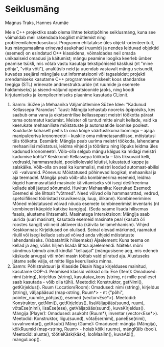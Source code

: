 # Seiklusmäng
Magnus Traks, Hannes Arumäe

Meie C++ projektiks saab olema lihtne tekstipõhine seiklusmäng, kuna see võimaldab meil rakendada loogilist mõtlemist ning probleemilahendusoskusi. Programm ehitatakse üles objekt-orienteeritult, kus mängumaailma erinevad asukohad (ruumid) ja nendes leiduvad objektid (esemed) on esindatud C++ klassidena, võimaldades neil omada unikaalseid omadusi ja käitumist; mängu peamine loogika keerleb ümber peamise tsükli, mis võtab vastu kasutaja tekstipõhiseid käsklusi (nt "mine põhja", "võta võti"), analüüsib neid ja uuendab vastavalt mängu seisundit, kuvades seejärel mängijale uut informatsiooni või tagasisidet; projekti arendamiseks kasutame C++ programmeerimiskeelt koos standardse teegiga (STL) erinevate andmestruktuuride (nt ruumide ja esemete haldamiseks) ja sisend-väljund operatsioonide jaoks, ning koodi kirjutamiseks ja kompileerimiseks plaanime kasutada CLionit.



1. Samm: Süžee ja Mehaanika Väljamõtlemine
Süžee Idee: "Kadunud Kellassepa Pärandus"
Taust: Mängija kehastub nooreks õpipoisiks, kes saabub oma vana ja ekstsentrilise kellassepast meistri töökotta pärast tema ootamatut kadumist. Meister oli tuntud mitte ainult kellade, vaid ka keerukate mehaaniliste mõistatuste ja automaatide loomise poolest. Kuulduste kohaselt peitis ta oma kõige väärtuslikuma loomingu – ajaga manipuleeriva kronomeetri – kuskile oma mitmetasandilisse, mõistatusi täis töökotta.
Eesmärk: Mängija peab uurima meistri töökoda, lahendama mehaanilisi mõistatusi, leidma vihjeid ja tööriistu ning lõpuks leidma üles kadunud kronomeetri. Võib-olla selgub mängu käigus ka midagi meistri kadumise kohta?
Keskkond: Kellassepa töökoda – täis tiksuvaid kelli, vedrusid, hammasrattaid, pooleliolevaid leiutisi, lukustatud kappe ja salakäike. Võib-olla on seal ka kummalisi, meistri loodud automaat-abilisi või -valvureid.
Põnevus: Mõistatused põhinevad loogikal, mehaanikal ja aja teemadel. Mängija peab võib-olla kombineerima esemeid, leidma õigeid hammasrattaid masinate käivitamiseks või isegi dešifreerima kellade abil jäetud sõnumeid.
Huvitav Mehaanika:
Keerukad Esemed: Esemed ei ole lihtsalt "võtmed". Need võivad olla hammasrattad, vedrud, spetsiifilised tööriistad (kruvikeeraja, luup, õlikann).
Kombineerimine: Mõned mõistatused võivad nõuda esemete kombineerimist inventaris (nt kombineeri käepide katkise kangiga). (Seda saame lisada hilisemas faasis, alustame lihtsamalt).
Masinatega Interaktsioon: Mängija saab uurida (uuri masinat), kasutada esemeid masinate peal (kasuta õli roostes kangil) või neid aktiveerida (käivita kellamehhanism).
Vihjed Keskkonnas: Kirjeldused on olulised. Seinal olevad märkmed, raamatud riiulil või isegi kellade seisud võivad anda vihjeid mõistatuste lahendamiseks.
(Vabatahtlik hilisemaks) Ajaelement: Kuna teema on kellad ja aeg, võiks hiljem lisada lihtsa ajaelemendi. Näiteks mõni sündmus toimub ainult kindlal "kellaajal" (mängusisene aeg, mis edeneb käskude arvuga) või mõni masin töötab vaid piiratud aja. Alustuseks jätame selle välja, et mitte liiga keeruliseks minna.
2. Samm: Põhistruktuuri ja Klasside Disain
Nagu kirjelduses mainitud, kasutame OOP-d. Peamised klassid võiksid olla:
Ese (Item):
Omadused: nimi (string), kirjeldus (string), kasutatav_koos (string, nt mille peal eset saab kasutada - võib olla tühi).
Meetodid: Konstruktor, getNimi(), getKirjeldus().
Ruum (Location/Room):
Omadused: nimi (string), kirjeldus (string), väljapääsud (map<string, Ruum*> - nt {"põhi", pointer_ruumile_põhjas}), esemed (vector<Ese*>).
Meetodid: Konstruktor, getNimi(), getKirjeldus(), lisaVäljapääs(suund, ruum), võtaEse(nimi), lisaEse(ese), getVäljapääs(suund), kuvaKirjeldus().
Mängija (Player):
Omadused: asukoht (Ruum*), inventar (vector<Ese*>).
Meetodid: Konstruktor, liigu(suund), võtaEse(nimi), paneEse(nimi), kuvaInventar(), getAsub()
Mäng (Game):
Omadused: mängija (Mängija), kõikRuumid (map<string, Ruum> - hoiab kõiki ruume), mängKäib (bool).
Meetodid: alusta(), töötleKäsk(käsk), looMaailm(), kuvaAbi(), mänguLoop().
